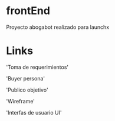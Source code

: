 # frontEnd

Proyecto abogabot realizado para launchx



# Links

'Toma de requerimientos'


'Buyer persona'


'Publico objetivo'


'Wireframe'


'Interfas de usuario UI'
